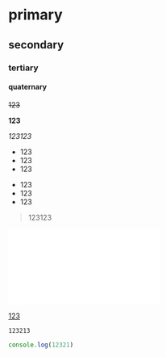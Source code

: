 # primary
## secondary
### tertiary
#### quaternary

<div align="center" border="1"></div>

~~123~~

**123**

*123123*

- 123
- 123
- 123
* 123
* 123
* 123

> 123123

![](/css.css)

[123](https://www.baidu.com)

`123213`

```js
console.log(12321)
```
